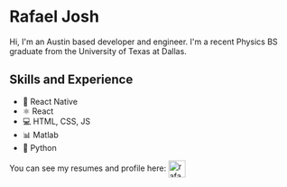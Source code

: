 # Rafael Josh

Hi, I'm an Austin based developer and engineer. I'm a recent Physics BS graduate from the University of Texas at Dallas.

## Skills and Experience
* 📱 React Native
* ⚛ React
* 💻 HTML, CSS, JS
* 📊 Matlab
* 🐍 Python



You can see my resumes and profile here:
<a href="https://linkedin.com/in/rafael-josh-261552153" target="blank"><img align="center" src="https://cdn.jsdelivr.net/npm/simple-icons@3.0.1/icons/linkedin.svg" alt="rafael-josh-261552153" height="30" width="30" /></a>
</p>

